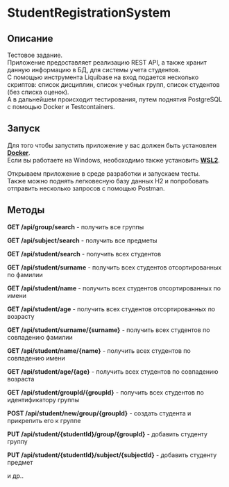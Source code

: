 # StudentRegistrationSystem

## Описание

Тестовое задание. 
<br>
Приложение предоставляет реализацию REST API, а также хранит данную информацию в БД, для системы учета студентов.
<br>
С помощью инструмента Liquibase на вход подается несколько скриптов: список дисциплин, список учебных групп, список студентов (без списка оценок).
<br>
А в дальнейшем происходит тестирования, путем поднятия PostgreSQL c помощью Docker и Testcontainers.

## Запуск

Для того чтобы запустить приложение у вас должен быть установлен **[Docker](https://docs.master.dockerproject.org/desktop/install/windows-install/)**.
<br>
Если вы работаете на Windows, необоходимо также установить **[WSL2](https://learn.microsoft.com/en-us/windows/wsl/install-manual)**.

Открываем приложение в среде разработки и запускаем тесты. 
<br>
Также можно поднять легковесную базу данных H2 и попробовать отправить несколько запросов с помощью Postman.

## Методы

**GET /api/group/search** - получить все группы

**GET /api/subject/search** - получить все предметы

**GET /api/student/search** - получить всех студентов

**GET /api/student/surname** - получить всех студентов отсортированных по фамилии

**GET /api/student/name** - получить всех студентов отсортированных по имени

**GET /api/student/age** - получить всех студентов отсортированных по возрасту

**GET /api/student/surname/{surname}** - получить всех студентов по совпадению фамилии

**GET /api/student/name/{name}** - получить всех студентов по совпадению имени

**GET /api/student/age/{age}** - получить всех студентов по совпадению возраста

**GET /api/student/groupId/{groupId}** - получить всех студентов по идентификатору группы

**POST /api/student/new/group/{groupId}** - создать студента и прикрепить его к группе

**PUT /api/student/{studentId}/group/{groupId}** - добавить студенту группу

**PUT /api/student/{studentId}/subject/{subjectId}** - добавить студенту предмет

и др..

